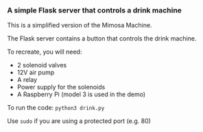 ### A simple Flask server that controls a drink machine
This is a simplified version of the Mimosa Machine. 


The Flask server contains a button that controls the drink machine.

To recreate, you will need:
* 2 solenoid valves
* 12V air pump
* A relay
* Power supply for the solenoids
* A Raspberry Pi (model 3 is used in the demo)

To run the code:
`python3 drink.py`

Use `sudo` if you are using a protected port (e.g. 80)
